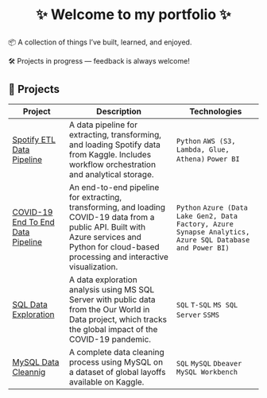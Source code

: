 # <p align="center">✨ Welcome to my portfolio ✨</p> 

📦 A collection of things I’ve built, learned, and enjoyed.

🛠️ Projects in progress — feedback is always welcome!  

## 🚀 Projects 

| Project | Description | Technologies |
|---------|-------------|--------------|
| [Spotify ETL Data Pipeline](https://github.com/augusto-rosa/spotify-data-pipeline) | A data pipeline for extracting, transforming, and loading Spotify data from Kaggle. Includes workflow orchestration and analytical storage. | `Python` `AWS (S3, Lambda, Glue, Athena)` `Power BI` |
| [COVID-19 End To End Data Pipeline](https://github.com/augusto-rosa/covid19-data-pipeline) | An end-to-end pipeline for extracting, transforming, and loading COVID-19 data from a public API. Built with Azure services and Python for cloud-based processing and interactive visualization. | `Python` `Azure (Data Lake Gen2, Data Factory, Azure Synapse Analytics, Azure SQL Database and Power BI)` |
| [SQL Data Exploration](https://github.com/augusto-rosa/SQL-Data-Exploration) | A data exploration analysis using MS SQL Server with public data from the Our World in Data project, which tracks the global impact of the COVID-19 pandemic. | `SQL` `T-SQL` `MS SQL Server` `SSMS` |
| [MySQL Data Cleannig](https://github.com/augusto-rosa/mysql-data-cleaning) | A complete data cleaning process using MySQL on a dataset of global layoffs available on Kaggle. | `SQL` `MySQL` `Dbeaver` `MySQL Workbench` |
